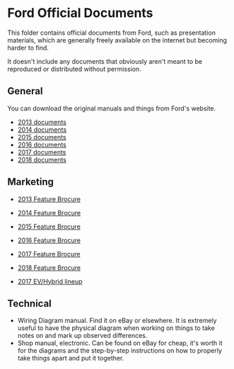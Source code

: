# Ford Official Documents

This folder contains official documents from Ford, such as presentation materials, which are generally freely available on the internet but becoming harder to find.

It doesn't include any documents that obviously aren't meant to be reproduced or distributed without permission.

## General

You can download the original manuals and things from Ford's website.

* [2013 documents](https://www.ford.com/support/vehicle/c-max-hybrid-energi/2013/owner-manuals/)
* [2014 documents](https://www.ford.com/support/vehicle/c-max-hybrid-energi/2014/owner-manuals/)
* [2015 documents](https://www.ford.com/support/vehicle/c-max-hybrid-energi/2015/owner-manuals/)
* [2016 documents](https://www.ford.com/support/vehicle/c-max-hybrid-energi/2016/owner-manuals/)
* [2017 documents](https://www.ford.com/support/vehicle/c-max-hybrid-energi/2017/owner-manuals/)
* [2018 documents](https://www.ford.com/support/vehicle/c-max-hybrid/2018/owner-manuals/)

## Marketing

* [2013 Feature Brocure](./marketing/2013-cmax-brochure.pdf)
* [2014 Feature Brocure](./marketing/2014-cmax-brochure.pdf)
* [2015 Feature Brocure](./marketing/2015-cmax-brochure.pdf)
* [2016 Feature Brocure](./marketing/2016-cmax-brochure.pdf)
* [2017 Feature Brocure](./marketing/2017-cmax-brochure.pdf)
* [2018 Feature Brocure](./marketing/2018-cmax-brochure.pdf)

* [2017 EV/Hybrid lineup](./marketing/2017-ev-comparison-cmax.pdf)

## Technical

* Wiring Diagram manual. Find it on eBay or elsewhere. It is extremely useful to have the physical diagram when working on things to take notes on and mark up observed differences.
* Shop manual, electronic. Can be found on eBay for cheap, it's worth it for the diagrams and the step-by-step instructions on how to properly take things apart and put it together.
